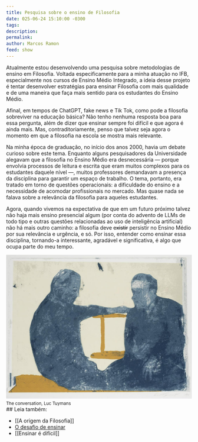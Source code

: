 ```yaml
---
title: Pesquisa sobre o ensino de Filosofia
date: 025-06-24 15:10:00 -0300
tags: 
description: 
permalink: 
author: Marcos Ramon
feed: show
---
```

Atualmente estou desenvolvendo uma pesquisa sobre metodologias de ensino em Filosofia. Voltada especificamente para a minha atuação no IFB, especialmente nos cursos de Ensino Médio Integrado, a ideia desse projeto é tentar desenvolver estratégias para ensinar Filosofia com mais qualidade e de uma maneira que faça mais sentido para os estudantes do Ensino Médio.

Afinal, em tempos de ChatGPT, fake news e Tik Tok, como pode a filosofia sobreviver na educação básica? Não tenho nenhuma resposta boa para essa pergunta, além de dizer que ensinar sempre foi difícil e que agora é ainda mais. Mas, contraditoriamente, penso que talvez seja agora o momento em que a filosofia na escola se mostra mais relevante.

Na minha época de graduação, no início dos anos 2000, havia um debate curioso sobre este tema. Enquanto alguns pesquisadores da Universidade alegavam que a filosofia no Ensino Médio era desnecessária — porque envolvia processos de leitura e escrita que eram muitos complexos para os estudantes daquele nível —, muitos professores demandavam a presença da disciplina para garantir um espaço de trabalho. O tema, portanto, era tratado em torno de questões operacionais: a dificuldade do ensino e a necessidade de acomodar profissionais no mercado. Mas quase nada se falava sobre a relevância da filosofia para aqueles estudantes.

Agora, quando vivemos na expectativa de que em um futuro próximo talvez não haja mais ensino presencial algum (por conta do advento de LLMs de todo tipo e outras questões relacionadas ao uso de inteligência artificial) não há mais outro caminho: a filosofia deve ~~existir~~ persistir no Ensino Médio por sua relevância e urgência, e só. Por isso, entender como ensinar essa disciplina, tornando-a interessante, agradável e significativa, é algo que ocupa parte do meu tempo.

<img src="/assets/img/tuymans-conversation.png">
<small>The conversation, Luc Tuymans</small>


<div class="leia-tambem" markdown="1">
## Leia também:

- [[A origem da Filosofia]]
- <a href="/o-desafio-de-ensinar">O desafio de ensinar</a>
- [[Ensinar é difícil]]
</div>
